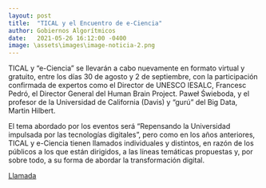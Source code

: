 ```yaml
---
layout: post
title:  "TICAL y el Encuentro de e-Ciencia"
author: Gobiernos Algorítmicos
date:   2021-05-26 16:12:00 -0400
image: \assets\images\image-noticia-2.png 
---
```

TICAL y “e-Ciencia” se llevarán a cabo nuevamente en formato virtual y gratuito, entre
los días 30 de agosto y 2 de septiembre, con la participación confirmada de expertos
como el Director de UNESCO IESALC, Francesc Pedró, el Director General del Human Brain
Project. Paweł Świeboda, y el profesor de la Universidad de California (Davis) y 
“gurú” del Big Data, Martin Hilbert.

El tema abordado por los eventos será “Repensando la Universidad impulsada por las
tecnologías digitales”, pero como en los años anteriores, TICAL y e-Ciencia tienen 
llamados individuales y distintos, en razón de los públicos a los que están dirigidos,
a las líneas temáticas propuestas y, por sobre todo, a su forma de abordar la
transformación digital.

[Llamada](https://www.redclara.net/index.php/es/noticiasyeventos/noticias/2285-se-extiende-el-plazo-de-las-convocatorias-de-tical-y-el-encuentro-de-e-ciencia)